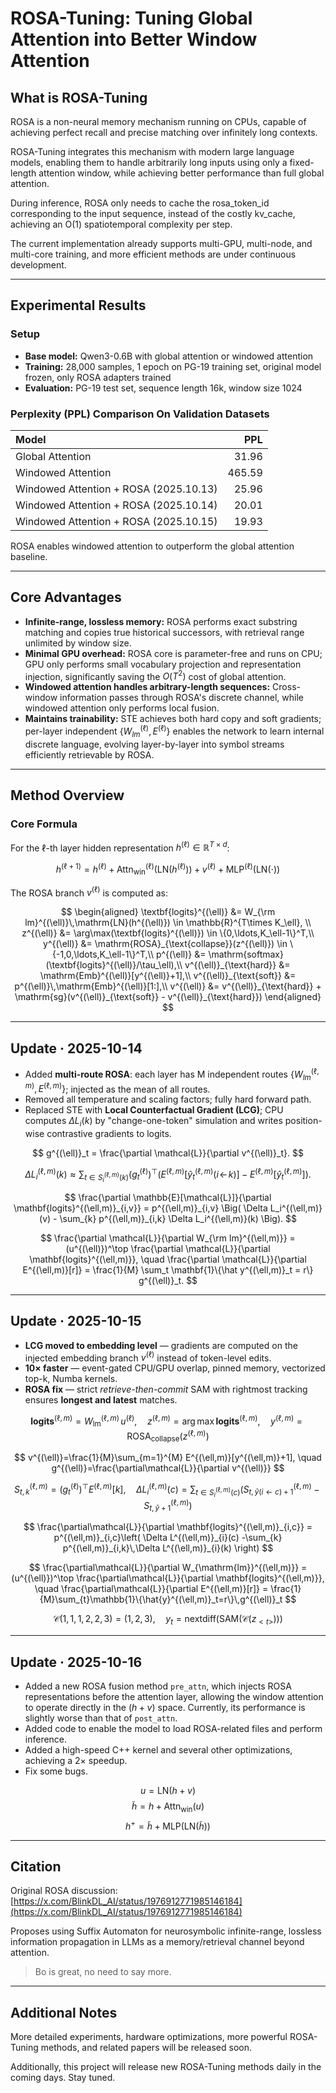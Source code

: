   # ROSA-Tuning: Tuning Global Attention into Better Window Attention

## What is ROSA-Tuning

ROSA is a non-neural memory mechanism running on CPUs, capable of achieving perfect recall and precise matching over infinitely long contexts.

ROSA-Tuning integrates this mechanism with modern large language models, enabling them to handle arbitrarily long inputs using only a fixed-length attention window, while achieving better performance than full global attention.

During inference, ROSA only needs to cache the rosa_token_id corresponding to the input sequence, instead of the costly kv_cache, achieving an O(1) spatiotemporal complexity per step.

The current implementation already supports multi-GPU, multi-node, and multi-core training, and more efficient methods are under continuous development.

---

## Experimental Results

### Setup

- **Base model:** Qwen3-0.6B with global attention or windowed attention  
- **Training:** 28,000 samples, 1 epoch on PG-19 training set, original model frozen, only ROSA adapters trained  
- **Evaluation:** PG-19 test set, sequence length 16k, window size 1024  

### Perplexity (PPL) Comparison On Validation Datasets

| Model | PPL |
|:------|----:|
| Global Attention | 31.96 |
| Windowed Attention | 465.59 |
| Windowed Attention + ROSA (2025.10.13) | 25.96 |
| Windowed Attention + ROSA (2025.10.14) | 20.01 |
| Windowed Attention + ROSA (2025.10.15) | 19.93 |

ROSA enables windowed attention to outperform the global attention baseline.

---

## Core Advantages

- **Infinite-range, lossless memory:** ROSA performs exact substring matching and copies true historical successors, with retrieval range unlimited by window size.  
- **Minimal GPU overhead:** ROSA core is parameter-free and runs on CPU; GPU only performs small vocabulary projection and representation injection, significantly saving the $O(T^2)$ cost of global attention.  
- **Windowed attention handles arbitrary-length sequences:** Cross-window information passes through ROSA's discrete channel, while windowed attention only performs local fusion.  
- **Maintains trainability:** STE achieves both hard copy and soft gradients; per-layer independent $\{W_{lm}^{(\ell)}, E^{(\ell)}\}$ enables the network to learn internal discrete language, evolving layer-by-layer into symbol streams efficiently retrievable by ROSA.  

---

## Method Overview

### Core Formula

For the $\ell$-th layer hidden representation $h^{(\ell)} \in \mathbb{R}^{T\times d}$:

$$
h^{(\ell+1)} = h^{(\ell)} + \mathrm{Attn}^{(\ell)}_{\text{win}}(\mathrm{LN}(h^{(\ell)})) + v^{(\ell)} + \mathrm{MLP}^{(\ell)}(\mathrm{LN}(\cdot))
$$

The ROSA branch $v^{(\ell)}$ is computed as:

$$
\begin{aligned}
\textbf{logits}^{(\ell)} &= W_{\rm lm}^{(\ell)}\,\mathrm{LN}(h^{(\ell)}) \in \mathbb{R}^{T\times K_\ell}, \\
z^{(\ell)} &= \arg\max(\textbf{logits}^{(\ell)}) \in \{0,\ldots,K_\ell-1\}^T,\\
y^{(\ell)} &= \mathrm{ROSA}_{\text{collapse}}(z^{(\ell)}) \in \{-1,0,\ldots,K_\ell-1\}^T,\\
p^{(\ell)} &= \mathrm{softmax}(\textbf{logits}^{(\ell)}/\tau_\ell),\\
v^{(\ell)}_{\text{hard}} &= \mathrm{Emb}^{(\ell)}[y^{(\ell)}+1],\\
v^{(\ell)}_{\text{soft}} &= p^{(\ell)}\,\mathrm{Emb}^{(\ell)}[1:],\\
v^{(\ell)} &= v^{(\ell)}_{\text{hard}} + \mathrm{sg}(v^{(\ell)}_{\text{soft}} - v^{(\ell)}_{\text{hard}})
\end{aligned}
$$

---

## Update · 2025-10-14

- Added **multi-route ROSA**: each layer has M independent routes $\{W_{lm}^{(\ell,m)}, E^{(\ell,m)}\}$; injected as the mean of all routes.  
- Removed all temperature and scaling factors; fully hard forward path.  
- Replaced STE with **Local Counterfactual Gradient (LCG)**; CPU computes $\Delta L_i(k)$ by "change-one-token" simulation and writes position-wise contrastive gradients to logits.  



$$
g^{(\ell)}_t = \frac{\partial \mathcal{L}}{\partial v^{(\ell)}_t}.
$$

$$
\Delta L_i^{(\ell,m)}(k) \approx \sum_{t \in S_i^{(\ell,m)}(k)} (g^{(\ell)}_t)^\top (E^{(\ell,m)}[\hat y^{(\ell,m)}_t(i \!\leftarrow\! k)] - E^{(\ell,m)}[\hat y^{(\ell,m)}_t]).
$$

$$
\frac{\partial \mathbb{E}[\mathcal{L}]}{\partial \mathbf{logits}^{(\ell,m)}_{i,v}} = p^{(\ell,m)}_{i,v} \Big( \Delta L_i^{(\ell,m)}(v) - \sum_{k} p^{(\ell,m)}_{i,k} \Delta L_i^{(\ell,m)}(k) \Big).
$$

$$
\frac{\partial \mathcal{L}}{\partial W_{\rm lm}^{(\ell,m)}} = (u^{(\ell)})^\top \frac{\partial \mathcal{L}}{\partial \mathbf{logits}^{(\ell,m)}}, \quad \frac{\partial \mathcal{L}}{\partial E^{(\ell,m)}[r]} = \frac{1}{M} \sum_t \mathbf{1}\{\hat y^{(\ell,m)}_t = r\} g^{(\ell)}_t.
$$

---

## Update · 2025-10-15
- **LCG moved to embedding level** — gradients are computed on the injected embedding branch $v^{(\ell)}$ instead of token-level edits.  
- **10× faster** — event-gated CPU/GPU overlap, pinned memory, vectorized top-k, Numba kernels.  
- **ROSA fix** — strict *retrieve-then-commit* SAM with rightmost tracking ensures **longest and latest** matches.



$$
\mathbf{logits}^{(\ell,m)} = W_{\mathrm{lm}}^{(\ell,m)}\,u^{(\ell)}, \quad
z^{(\ell,m)}=\arg\max \mathbf{logits}^{(\ell,m)}, \quad
y^{(\ell,m)}=\mathrm{ROSA}_{\mathrm{collapse}}(z^{(\ell,m)})
$$

$$
v^{(\ell)}=\frac{1}{M}\sum_{m=1}^{M} E^{(\ell,m)}[y^{(\ell,m)}+1], \quad
g^{(\ell)}=\frac{\partial\mathcal{L}}{\partial v^{(\ell)}}
$$

$$
S^{(\ell,m)}_{t,k}=(g^{(\ell)}_t)^\top E^{(\ell,m)}[k], \quad
\Delta L^{(\ell,m)}_{i}(c)=
\sum_{t\in S^{(\ell,m)}_{i}(c)} \left(
S^{(\ell,m)}_{t,\,\hat{y}(i\leftarrow c)+1}-S^{(\ell,m)}_{t,\,\hat{y}+1}
\right)
$$

$$
\frac{\partial\mathcal{L}}{\partial \mathbf{logits}^{(\ell,m)}_{i,c}}
= p^{(\ell,m)}_{i,c}\left(
\Delta L^{(\ell,m)}_{i}(c)
-\sum_{k} p^{(\ell,m)}_{i,k}\,\Delta L^{(\ell,m)}_{i}(k)
\right)
$$

$$
\frac{\partial\mathcal{L}}{\partial W_{\mathrm{lm}}^{(\ell,m)}}
= (u^{(\ell)})^\top
\frac{\partial\mathcal{L}}{\partial \mathbf{logits}^{(\ell,m)}}, \quad
\frac{\partial\mathcal{L}}{\partial E^{(\ell,m)}[r]}
= \frac{1}{M}\sum_{t}\mathbb{1}\{\hat{y}^{(\ell,m)}_t=r\}\,g^{(\ell)}_t
$$

$$
\mathcal{C}(1,1,1,2,2,3)=(1,2,3), \quad
y_t=\mathrm{nextdiff}(\mathrm{SAM}(\mathcal{C}(z_{<t>})))
$$

---

## Update · 2025-10-16
- Added a new ROSA fusion method `pre_attn`, which injects ROSA representations before the attention layer, allowing the window attention to operate directly in the $(h + v)$ space.  Currently, its performance is slightly worse than that of `post_attn`.  
- Added code to enable the model to load ROSA-related files and perform inference.
- Added a high-speed C++ kernel and several other optimizations, achieving a 2× speedup.
- Fix some bugs.




$$u = \mathrm{LN}(h + v)$$
$$\tilde{h} = h + \mathrm{Attn}_{\text{win}}(u)$$
$$h^{+} = \tilde{h} + \mathrm{MLP}\big(\mathrm{LN}(\tilde{h})\big)$$

---

## Citation

Original ROSA discussion: [https://x.com/BlinkDL_AI/status/1976912771985146184](https://x.com/BlinkDL_AI/status/1976912771985146184)

Proposes using Suffix Automaton for neurosymbolic infinite-range, lossless information propagation in LLMs as a memory/retrieval channel beyond attention.

> Bo is great, no need to say more.

---

## Additional Notes

More detailed experiments, hardware optimizations, more powerful ROSA-Tuning methods, and related papers will be released soon.  

Additionally, this project will release new ROSA-Tuning methods daily in the coming days. Stay tuned.
